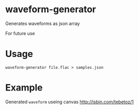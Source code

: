 # waveform-generator
Generates waveforms as json array

For future use

# Usage
`waveform-generator file.flac > samples.json`

# Example
Generated `waveform` useing canvas http://jsbin.com/tebetoz/1
